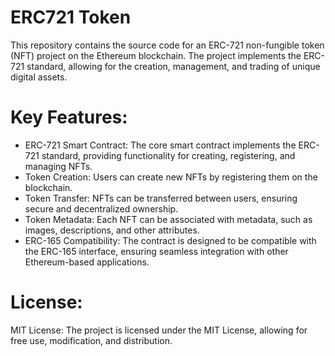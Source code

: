 # ERC721 Token
This repository contains the source code for an ERC-721 non-fungible token (NFT) project on the Ethereum blockchain. The project implements the ERC-721 standard, allowing for the creation, management, and trading of unique digital assets.

# Key Features:

  * ERC-721 Smart Contract: The core smart contract implements the ERC-721 standard, providing functionality for creating, registering, and managing NFTs.
  * Token Creation: Users can create new NFTs by registering them on the blockchain.
  * Token Transfer: NFTs can be transferred between users, ensuring secure and decentralized ownership.
  * Token Metadata: Each NFT can be associated with metadata, such as images, descriptions, and other attributes.
  * ERC-165 Compatibility: The contract is designed to be compatible with the ERC-165 interface, ensuring seamless integration with other Ethereum-based applications.

# License:
MIT License: The project is licensed under the MIT License, allowing for free use, modification, and distribution.
